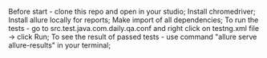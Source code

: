 Before start - clone this repo and open in your studio;
Install chromedriver;
Install allure locally for reports;
Make import of all dependencies;
To run the tests - go to src.test.java.com.daily.qa.conf and right click on testng.xml file -> click Run;
To see the result of passed tests - use command "allure serve allure-results" in your terminal;


